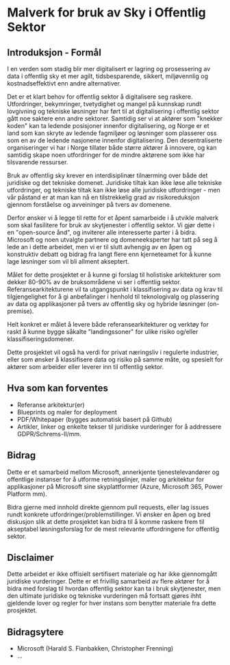# Malverk for bruk av Sky i Offentlig Sektor

## Introduksjon - Formål
I en verden som stadig blir mer digitalisert er lagring og prosessering av data i offentlig sky et mer agilt, tidsbesparende, sikkert, miljøvennlig og kostnadseffektivt enn andre alternativer.

Det er et klart behov for offentlig sektor å digitalisere seg raskere. Utfordringer, bekymringer, tvetydighet og mangel på kunnskap rundt lovgivning og tekniske løsninger har ført til at  digitalisering i offentlig sektor gått noe saktere enn andre sektorer. Samtidig ser vi at aktører som "knekker koden" kan ta ledende posisjoner innenfor digitalisering, og Norge er et land som kan skryte av ledende fagmiljøer og løsninger som plasserer oss som en av de ledende nasjonene innenfor digitalisering. Den desentraliserte organiseringer vi har i Norge tillater både større aktører å innovere, og kan samtidig skape noen utfordringer for de mindre aktørene som ikke har tilsvarende ressurser.

Bruk av offentlig sky krever en interdisiplinær tilnærming over både det juridiske og det tekniske domenet. Juridiske tiltak kan ikke løse alle tekniske utfordringer, og tekniske tiltak kan ikke løse alle juridiske utfordringer - men vår påstand er at man kan nå en tilstrekkelig grad av risikoreduksjon gjennom forståelse og avveininger på tvers av domenene.

Derfor ønsker vi å legge til rette for et åpent samarbeide i å utvikle malverk som skal fasilitere for bruk av skytjenester i offentlig sektor. Vi gjør dette i en "open-source ånd", og inviterer alle interesserte parter i å bidra. Microsoft og noen utvalgte partnere og domeneeksperter har tatt på seg å lede an i dette arbeidet, men vi er til slutt avhengig av en åpen og konstruktiv debatt og bidrag fra langt flere enn kjerneteamet for å kunne lage løsninger som vil bli allment akseptert.

Målet for dette prosjektet er å kunne gi forslag til holistiske arkitekturer som dekker 80-90% av de bruksområdene vi ser i offentlig sektor. Referansearkitekturene vil ta utgangspunkt i klassifisering av data og krav til tilgjengelighet for å gi anbefalinger i henhold til teknologivalg og plassering av data og applikasjoner på tvers av offentlig sky og hybride løsninger (on-premise).

Helt konkret er målet å levere både referansearkitekturer og verktøy for raskt å kunne bygge såkalte "landingssoner" for ulike risiko og/eller klassifiseringsdomener.

Dette prosjektet vil også ha verdi for privat næringsliv i regulerte industrier, eller som ønsker å klassifisere data og risiko på samme måte, og spesielt for aktører som arbeider eller leverer inn til offentlig sektor.


## Hva som kan forventes
 - Referanse arkitektur(er)
 - Blueprints og maler for deployment
 - PDF/Whitepaper (bygges automatisk basert på Github)
 - Artikler, linker og enkelte tekser til juridiske vurderinger for å addressere GDPR/Schrems-II/mm. 


## Bidrag
Dette er et samarbeid mellom Microsoft, annerkjente tjenestelevandører og offentlige instanser for å utforme retningslinjer, maler og arkitektur for applikasjoner på Microsoft sine skyplattformer (Azure, Microsoft 365, Power Platform mm).

Bidra gjerne med innhold direkte gjennom pull requests, eller lag issues rundt konkrete utfordringer/problemstillinger. Vi ønsker en åpen og bred diskusjon slik at dette prosjektet kan bidra til å komme raskere frem til akseptabel løsningsforslag for de mest relevante utfordringene for offentlig sektor.
 

## Disclaimer
Dette arbeidet er ikke offisielt sertifisert materiale og har ikke gjennomgått juridiske vurderinger. Dette er et frivillig samarbeid av flere aktører for å bidra med forslag til hvordan offentlig sektor kan ta i bruk skytjenester, men den ultimate juridiske og tekniske vurderingen må fortsatt gjøres ihht gjeldende lover og regler for hver instans som benytter materiale fra dette prosjektet.


## Bidragsytere
 - Microsoft (Harald S. Fianbakken, Christopher Frenning)
 - ...
